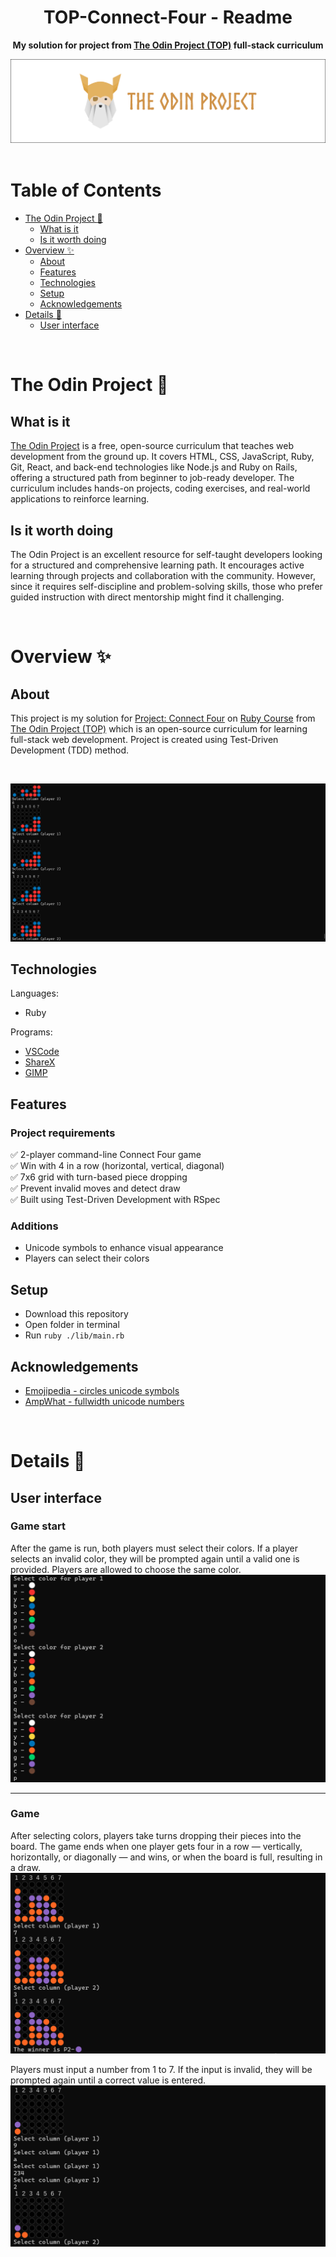 <h1 align="center">TOP-Connect-Four - Readme</h1>
<p align="center">
  <strong>
    My solution for project from <a href="https://www.theodinproject.com" target="_blank">The Odin Project (TOP)</a> full-stack curriculum
  </strong>
</p>
<div align="center">
  <a href="https://www.theodinproject.com">
    <img src="_for_readme/banner.png">
  </a>
</div>

<br>

# Table of Contents
* [The Odin Project :thinking:](#the-odin-project-thinking)
  * [What is it](#what-is-it)
  * [Is it worth doing](#is-it-worth-doing)
* [Overview :sparkles:](#overview-sparkles)
  * [About](#about)
  * [Features](#features)
  * [Technologies](#technologies)
  * [Setup](#setup)
  * [Acknowledgements](#acknowledgements)
* [Details :scroll:](#details-scroll)
  * [User interface](#user-interface)

<br>

# The Odin Project :thinking:

## What is it  
[The Odin Project](https://www.theodinproject.com) is a free, open-source curriculum that teaches web development from the ground up. It covers HTML, CSS, JavaScript, Ruby, Git, React, and back-end technologies like Node.js and Ruby on Rails, offering a structured path from beginner to job-ready developer. The curriculum includes hands-on projects, coding exercises, and real-world applications to reinforce learning.

## Is it worth doing  
The Odin Project is an excellent resource for self-taught developers looking for a structured and comprehensive learning path. It encourages active learning through projects and collaboration with the community. However, since it requires self-discipline and problem-solving skills, those who prefer guided instruction with direct mentorship might find it challenging.

<br>

# Overview :sparkles:

## About
This project is my solution for [Project: Connect Four](https://www.theodinproject.com/lessons/ruby-connect-four) on [Ruby Course](https://www.theodinproject.com/paths/full-stack-ruby-on-rails/courses/ruby) from [The Odin Project (TOP)](https://www.theodinproject.com) which is an open-source curriculum for learning full-stack web development. Project is created using Test-Driven Development (TDD) method.

<br>

![preview](/_for_readme/preview.png)

## Technologies
Languages:
- Ruby
  
Programs:
- [VSCode](https://code.visualstudio.com)
- [ShareX](https://getsharex.com)
- [GIMP](https://www.gimp.org)

## Features
### Project requirements
✅ 2-player command-line Connect Four game  
✅ Win with 4 in a row (horizontal, vertical, diagonal)  
✅ 7x6 grid with turn-based piece dropping  
✅ Prevent invalid moves and detect draw  
✅ Built using Test-Driven Development with RSpec  

### Additions
- Unicode symbols to enhance visual appearance
- Players can select their colors

## Setup
- Download this repository
- Open folder in terminal
- Run `ruby ./lib/main.rb`

## Acknowledgements
- [Emojipedia - circles unicode symbols](https://emojipedia.org/symbols)
- [AmpWhat - fullwidth unicode numbers](https://www.amp-what.com/unicode/search/fullwidth)

<br>

# Details :scroll:

## User interface

### Game start
After the game is run, both players must select their colors. If a player selects an invalid color, they will be prompted again until a valid one is provided. Players are allowed to choose the same color.  
![game start](/_for_readme/UI/game_start.png)

---

### Game
After selecting colors, players take turns dropping their pieces into the board. The game ends when one player gets four in a row — vertically, horizontally, or diagonally — and wins, or when the board is full, resulting in a draw.  
![game](/_for_readme/UI/game.png)

Players must input a number from 1 to 7. If the input is invalid, they will be prompted again until a correct value is entered.  
![wrong input](/_for_readme/UI/wrong_input.png)

